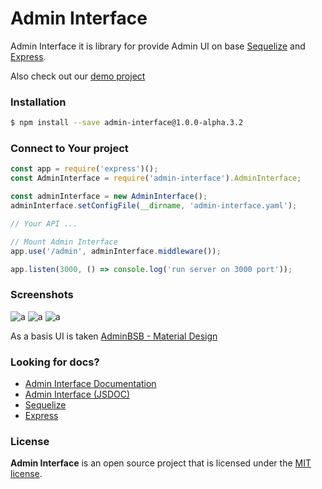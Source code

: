 # Admin Interface

Admin Interface it is library for provide Admin UI on base [Sequelize](https://www.npmjs.com/package/sequelize) and [Express](https://www.npmjs.com/package/express).

Also check out our [demo project](https://github.com/admin-interface/admin-interface-demo)

### Installation
```bash
$ npm install --save admin-interface@1.0.0-alpha.3.2
```

### Connect to Your project
```javascript
const app = require('express')();
const AdminInterface = require('admin-interface').AdminInterface;

const adminInterface = new AdminInterface();
adminInterface.setConfigFile(__dirname, 'admin-interface.yaml');

// Your API ...

// Mount Admin Interface
app.use('/admin', adminInterface.middleware());

app.listen(3000, () => console.log('run server on 3000 port'));
```

### Screenshots
![a](https://raw.githubusercontent.com/admin-interface/admin-interface/master/assets/screenshots/screenshot-1.png)
![a](https://raw.githubusercontent.com/admin-interface/admin-interface/master/assets/screenshots/screenshot-2.png)
![a](https://raw.githubusercontent.com/admin-interface/admin-interface/master/assets/screenshots/screenshot-3.png)

As a basis UI is taken [AdminBSB - Material Design](https://github.com/gurayyarar/AdminBSBMaterialDesign)

### Looking for docs?
* [Admin Interface Documentation](https://github.com/admin-interface/admin-interface/wiki)
* [Admin Interface (JSDOC)](https://admin-interface.github.io/admin-interface/)
* [Sequelize](http://docs.sequelizejs.com/)
* [Express](https://expressjs.com/en/4x/api.html)

### License
**Admin Interface** is an open source project that is licensed under the [MIT license](http://opensource.org/licenses/MIT).
